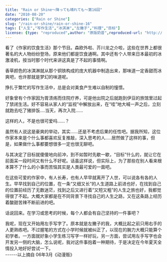 ```yaml
---
title: "Rain or Shine～降っても晴れても〜第16回"
date: "2010-08-20"
categories: ["Rain or Shine"]
slug: "/rain-or-shine/rain-or-shine-16"
tags: ["人生","写作生活","冰淇淋","左撇子","料理","目标"]
license: {type: "reproduced",author: "原版奶昔",reproduced-url: "http://spaces.msn.com/shinnsama/blog/cns!4E2F09F0EF53C369!1547.entry",reproduced-website: "あだち充の屋根裏部屋"}
---
```


看了《作家的饮食生活》那个节目。森欧外啦、芥川龙之介啦，这些在世界上都很著名的大人物纷纷登场，原来他们都是饮食通啊。其中还有个人带来日本最初的冰激凌机，按当时那个时代来讲这真是了不起的事情啊。  

  
香草颜色的冰淇淋就从那个铜铁构成的庞大机器中制造出来，那味道一定香甜而冰爽吧，也许那就是梦幻的味道呢。  

  
挣扎于繁忙的写作生活中，总是会对美食产生难以自制的憧憬。  

  
好象曾有个作家因为胃溃疡而住院疗养，可是他出院之后就跑到伊豆的旅馆里过起了禁闭生活。好不容易从家人的“监视”中解放出来，在“哇”地大喊一声之后，立刻就跑去吃了猪排饭….当天，再次入院……  

  
这样的人，不是也很可爱吗……？  

  
虽然有人说这是豪爽的举动，其实……还是不考虑后果的任性吧。据我所知，这位作家本来是个什么事都喜欢反复推敲，深入思考的人…..居然做了这样的事，但是，如果做什么事都要想很多一定也很无聊吧。  

  
与其决定了目标就傻傻地向前冲，到不如暂时先歇一歇，“目标”什么的，就让它在前面呆一段时间又有什么不好呢。话虽这样说，但实际上，为了那些在别人看来根本算不了什么的小事而苦恼其实是人类最可爱的一面吧。  

  
在这些可爱的作家中，有人长寿，也有人早早就离开了人世，可以说各有各的人生。早早找到自己的位置，在一条“又细又长”的人生道路上前进也好，在找到自己的位置前经历了无数迷茫，找到之后又进行着“又短又粗”的人生之旅也好，我都觉得很了不起。大概大家都是在不同背景下寻找自己的人生之路，又在这条路上经历着酸甜苦辣不断前进的吧。  

  
话说回来。在学习或思考的时候，每个人都会有自己坚持的一件事吧？  

  
我呢，现在又开始用左手写字了。原本就是左撇子的我，大概比起之前只用右手的人更熟练吧。不过握笔的方式在小学时候就被纠正了，以现在的腕力大概只能算个初学者。一方面就好象小学生练习写字一样好玩，另一方面，尝试用左手写字也会开发另一侧的大脑，怎么说呢，我对这件事抱着一种期待，于是决定在今年夏天全情投入地好好尝试一下。  
\------以上摘自 06年3月《动漫贩》
